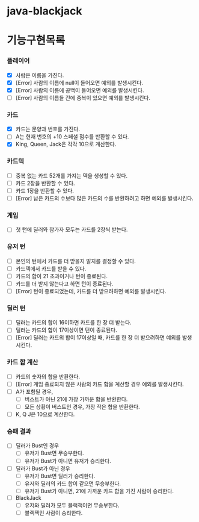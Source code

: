 # java-blackjack

# 기능구현목록

### 플레이어

- [x] 사람은 이름을 가진다.
- [x] [Error] 사람의 이름에 null이 들어오면 예외를 발생시킨다.
- [x] [Error] 사람의 이름에 공백이 들어오면 예외를 발생시킨다.
- [ ] [Error] 사람의 이름들 간에 중복이 있으면 예외를 발생시킨다.

### 카드

- [x] 카드는 문양과 번호를 가진다.
- [ ] A는 현재 번호의 +10 스페셜 점수를 반환할 수 있다.
- [x] King, Queen, Jack은 각각 10으로 계산한다.

### 카드덱
- [ ] 중복 없는 카드 52개를 가지는 덱을 생성할 수 있다.
- [ ] 카드 2장을 반환할 수 있다.
- [ ] 카드 1장을 반환할 수 있다.
- [ ] [Error] 남은 카드의 수보다 많은 카드의 수를 반환하려고 하면 예외를 발생시킨다.

### 게임

- [ ] 첫 턴에 딜러와 참가자 모두는 카드를 2장씩 받는다.

### 유저 턴

- [ ] 본인의 턴에서 카드를 더 받을지 말지를 결정할 수 있다.
- [ ] 카드덱에서 카드를 받을 수 있다.
- [ ] 카드의 합이 21 초과이거나 턴이 종료된다.
- [ ] 카드를 더 받지 않는다고 하면 턴이 종료된다.
- [ ] [Error] 턴이 종료되었는데, 카드를 더 받으려하면 예외를 발생시킨다.

### 딜러 턴

- [ ] 딜러는 카드의 합이 16이하면 카드를 한 장 더 받는다.
- [ ] 딜러는 카드의 합이 17이상이면 턴이 종료된다.
- [ ] [Error] 딜러는 카드의 합이 17이상일 때, 카드를 한 장 더 받으려하면 예외를 발생시킨다.

### 카드 합 계산

- [ ] 카드의 숫자의 합을 반환한다.
- [ ] [Error] 게임 종료되지 않은 사람의 카드 합을 계산할 경우 예외를 발생시킨다.
- [ ] A가 포함될 경우,
    - [ ] 버스트가 아닌 21에 가장 가까운 합을 반환한다.
    - [ ] 모든 상황이 버스트인 경우, 가장 작은 합을 반환한다.
- [ ] K, Q J은 10으로 계산한다.

### 승패 결과

- [ ] 딜러가 Bust인 경우
    - [ ] 유저가 Bust면 무승부한다.
    - [ ] 유저가 Bust가 아니면 유저가 승리한다.
- [ ] 딜러가 Bust가 아닌 경우
    - [ ] 유저가 Bust면 딜러가 승리한다.
    - [ ] 유저와 딜러의 카드 합이 같으면 무승부한다.
    - [ ] 유저가 Bust가 아니면, 21에 가까운 카드 합을 가진 사람이 승리한다.
- [ ] BlackJack
    - [ ] 유저와 딜러가 모두 블랙잭이면 무승부한다.
    - [ ] 블랙잭인 사람이 승리한다.